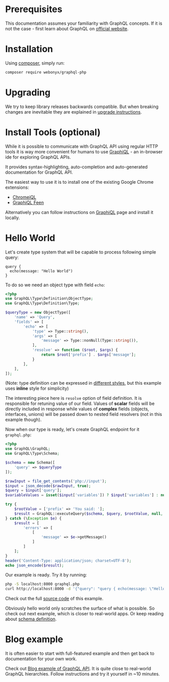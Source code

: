 # Prerequisites
This documentation assumes your familiarity with GraphQL concepts. If it is not the case - 
first learn about  GraphQL on [official website](http://graphql.org/learn/).

# Installation

Using [composer](https://getcomposer.org/doc/00-intro.md), simply run:

```sh
composer require webonyx/graphql-php
```

# Upgrading
We try to keep library releases backwards compatible. But when breaking changes are inevitable 
they are explained in [upgrade instructions](https://github.com/webonyx/graphql-php/blob/master/UPGRADE.md).

# Install Tools (optional)
While it is possible to communicate with GraphQL API using regular HTTP tools it is way 
more convenient for humans to use [GraphiQL](https://github.com/graphql/graphiql) - an in-browser 
ide for exploring GraphQL APIs.

It provides syntax-highlighting, auto-completion and auto-generated documentation for 
GraphQL API.

The easiest way to use it is to install one of the existing Google Chrome extensions:

 - [ChromeiQL](https://chrome.google.com/webstore/detail/chromeiql/fkkiamalmpiidkljmicmjfbieiclmeij)
 - [GraphiQL Feen](https://chrome.google.com/webstore/detail/graphiql-feen/mcbfdonlkfpbfdpimkjilhdneikhfklp)

Alternatively you can follow instructions on [GraphiQL](https://github.com/graphql/graphiql)
page and install it locally.


# Hello World
Let's create type system that will be capable to process following simple query:
```
query {
  echo(message: "Hello World")
}
```

To do so we need an object type with field `echo`:

```php
<?php
use GraphQL\Type\Definition\ObjectType;
use GraphQL\Type\Definition\Type;

$queryType = new ObjectType([
    'name' => 'Query',
    'fields' => [
        'echo' => [
            'type' => Type::string(),
            'args' => [
                'message' => Type::nonNull(Type::string()),
            ],
            'resolve' => function ($root, $args) {
                return $root['prefix'] . $args['message'];
            }
        ],
    ],
]);
```

(Note: type definition can be expressed in [different styles](type-system/#type-definition-styles), 
but this example uses **inline** style for simplicity)

The interesting piece here is `resolve` option of field definition. It is responsible for retuning 
value of our field. Values of **scalar** fields will be directly included in response while values of 
**complex** fields (objects, interfaces, unions) will be passed down to nested field resolvers 
(not in this example though).

Now when our type is ready, let's create GraphQL endpoint for it `graphql.php`:

```php
<?php
use GraphQL\GraphQL;
use GraphQL\Type\Schema;

$schema = new Schema([
    'query' => $queryType
]);

$rawInput = file_get_contents('php://input');
$input = json_decode($rawInput, true);
$query = $input['query'];
$variableValues = isset($input['variables']) ? $input['variables'] : null;

try {
    $rootValue = ['prefix' => 'You said: '];
    $result = GraphQL::executeQuery($schema, $query, $rootValue, null, $variableValues);
} catch (\Exception $e) {
    $result = [
        'errors' => [
            [
                'message' => $e->getMessage()
            ]
        ]
    ];
}
header('Content-Type: application/json; charset=UTF-8');
echo json_encode($result);
```

Our example is ready. Try it by running:
```sh
php -S localhost:8000 graphql.php
curl http://localhost:8000 -d '{"query": "query { echo(message: \"Hello World\") }" }'
```

Check out the full [source code](https://github.com/webonyx/graphql-php/blob/master/examples/00-hello-world) of this example.

Obviously hello world only scratches the surface of what is possible. 
So check out next example, which is closer to real-world apps.
Or keep reading about [schema definition](type-system/).

# Blog example
It is often easier to start with full-featured example and then get back to documentation
for your own work. 

Check out [Blog example of GraphQL API](https://github.com/webonyx/graphql-php/tree/master/examples/01-blog).
It is quite close to real-world GraphQL hierarchies. Follow instructions and try it yourself in ~10 minutes.
